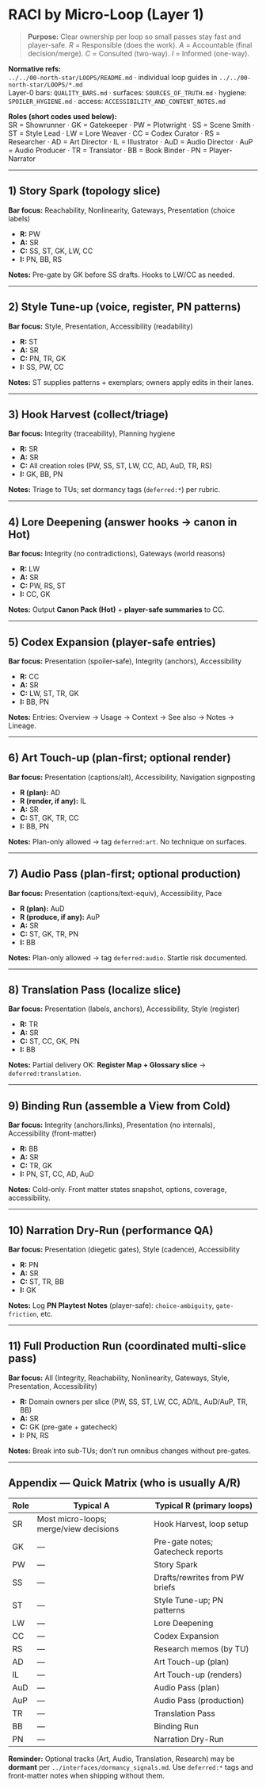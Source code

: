 # RACI by Micro-Loop (Layer 1)

> **Purpose:** Clear ownership per loop so small passes stay fast and player-safe. _R_ = Responsible (does the work). _A_ = Accountable (final decision/merge). _C_ = Consulted (two-way). _I_ = Informed (one-way).

**Normative refs:**  
`../../00-north-star/LOOPS/README.md` · individual loop guides in `../../00-north-star/LOOPS/*.md`  
Layer-0 bars: `QUALITY_BARS.md` · surfaces: `SOURCES_OF_TRUTH.md` · hygiene: `SPOILER_HYGIENE.md` · access: `ACCESSIBILITY_AND_CONTENT_NOTES.md`

**Roles (short codes used below):**  
SR = Showrunner · GK = Gatekeeper · PW = Plotwright · SS = Scene Smith · ST = Style Lead · LW = Lore Weaver · CC = Codex Curator · RS = Researcher · AD = Art Director · IL = Illustrator · AuD = Audio Director · AuP = Audio Producer · TR = Translator · BB = Book Binder · PN = Player-Narrator

---

## 1) Story Spark (topology slice)

**Bar focus:** Reachability, Nonlinearity, Gateways, Presentation (choice labels)

- **R:** PW
- **A:** SR
- **C:** SS, ST, GK, LW, CC
- **I:** PN, BB, RS

**Notes:** Pre-gate by GK before SS drafts. Hooks to LW/CC as needed.

---

## 2) Style Tune-up (voice, register, PN patterns)

**Bar focus:** Style, Presentation, Accessibility (readability)

- **R:** ST
- **A:** SR
- **C:** PN, TR, GK
- **I:** SS, PW, CC

**Notes:** ST supplies patterns + exemplars; owners apply edits in their lanes.

---

## 3) Hook Harvest (collect/triage)

**Bar focus:** Integrity (traceability), Planning hygiene

- **R:** SR
- **A:** SR
- **C:** All creation roles (PW, SS, ST, LW, CC, AD, AuD, TR, RS)
- **I:** GK, BB, PN

**Notes:** Triage to TUs; set dormancy tags (`deferred:*`) per rubric.

---

## 4) Lore Deepening (answer hooks → canon in Hot)

**Bar focus:** Integrity (no contradictions), Gateways (world reasons)

- **R:** LW
- **A:** SR
- **C:** PW, RS, ST
- **I:** CC, GK

**Notes:** Output **Canon Pack (Hot)** + **player-safe summaries** to CC.

---

## 5) Codex Expansion (player-safe entries)

**Bar focus:** Presentation (spoiler-safe), Integrity (anchors), Accessibility

- **R:** CC
- **A:** SR
- **C:** LW, ST, TR, GK
- **I:** BB, PN

**Notes:** Entries: Overview → Usage → Context → See also → Notes → Lineage.

---

## 6) Art Touch-up (plan-first; optional render)

**Bar focus:** Presentation (captions/alt), Accessibility, Navigation signposting

- **R (plan):** AD
- **R (render, if any):** IL
- **A:** SR
- **C:** ST, GK, TR, CC
- **I:** BB, PN

**Notes:** Plan-only allowed → tag `deferred:art`. No technique on surfaces.

---

## 7) Audio Pass (plan-first; optional production)

**Bar focus:** Presentation (captions/text-equiv), Accessibility, Pace

- **R (plan):** AuD
- **R (produce, if any):** AuP
- **A:** SR
- **C:** ST, GK, TR, PN
- **I:** BB

**Notes:** Plan-only allowed → tag `deferred:audio`. Startle risk documented.

---

## 8) Translation Pass (localize slice)

**Bar focus:** Presentation (labels, anchors), Accessibility, Style (register)

- **R:** TR
- **A:** SR
- **C:** ST, CC, GK, PN
- **I:** BB

**Notes:** Partial delivery OK: **Register Map + Glossary slice** → `deferred:translation`.

---

## 9) Binding Run (assemble a View from Cold)

**Bar focus:** Integrity (anchors/links), Presentation (no internals), Accessibility (front-matter)

- **R:** BB
- **A:** SR
- **C:** TR, GK
- **I:** PN, ST, CC, AD, AuD

**Notes:** Cold-only. Front matter states snapshot, options, coverage, accessibility.

---

## 10) Narration Dry-Run (performance QA)

**Bar focus:** Presentation (diegetic gates), Style (cadence), Accessibility

- **R:** PN
- **A:** SR
- **C:** ST, TR, BB
- **I:** GK

**Notes:** Log **PN Playtest Notes** (player-safe): `choice-ambiguity`, `gate-friction`, etc.

---

## 11) Full Production Run (coordinated multi-slice pass)

**Bar focus:** All (Integrity, Reachability, Nonlinearity, Gateways, Style, Presentation, Accessibility)

- **R:** Domain owners per slice (PW, SS, ST, LW, CC, AD/IL, AuD/AuP, TR, BB)
- **A:** SR
- **C:** GK (pre-gate + gatecheck)
- **I:** PN, RS

**Notes:** Break into sub-TUs; don’t run omnibus changes without pre-gates.

---

## Appendix — Quick Matrix (who is usually A/R)

| Role | Typical A                              | Typical R (primary loops)         |
| ---- | -------------------------------------- | --------------------------------- |
| SR   | Most micro-loops; merge/view decisions | Hook Harvest, loop setup          |
| GK   | —                                      | Pre-gate notes; Gatecheck reports |
| PW   | —                                      | Story Spark                       |
| SS   | —                                      | Drafts/rewrites from PW briefs    |
| ST   | —                                      | Style Tune-up; PN patterns        |
| LW   | —                                      | Lore Deepening                    |
| CC   | —                                      | Codex Expansion                   |
| RS   | —                                      | Research memos (by TU)            |
| AD   | —                                      | Art Touch-up (plan)               |
| IL   | —                                      | Art Touch-up (renders)            |
| AuD  | —                                      | Audio Pass (plan)                 |
| AuP  | —                                      | Audio Pass (production)           |
| TR   | —                                      | Translation Pass                  |
| BB   | —                                      | Binding Run                       |
| PN   | —                                      | Narration Dry-Run                 |

**Reminder:** Optional tracks (Art, Audio, Translation, Research) may be **dormant** per `../interfaces/dormancy_signals.md`. Use `deferred:*` tags and front-matter notes when shipping without them.
